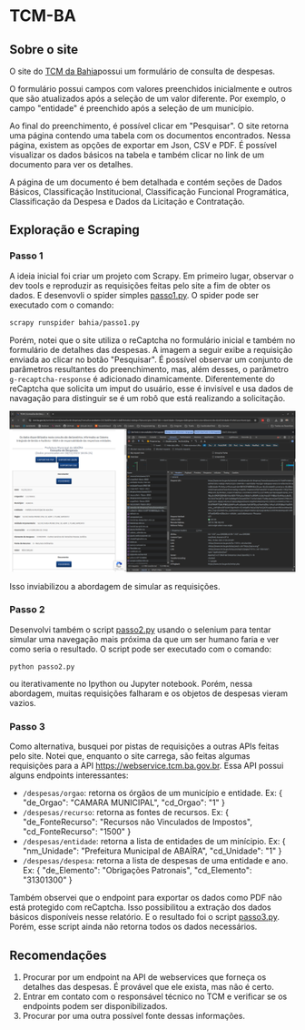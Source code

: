 # TCM-BA

## Sobre o site

O site do [TCM da Bahia](https://www.tcm.ba.gov.br/controle-social/consulta-de-despesas/)possui um formulário de consulta de despesas.

O formulário possui campos com valores preenchidos inicialmente e outros que são atualizados após a seleção de um valor diferente. Por exemplo, o campo "entidade" é preenchido após a seleção de um município.

Ao final do preenchimento, é possível clicar em "Pesquisar". O site retorna uma página contendo uma tabela com os documentos encontrados.
Nessa página, existem as opções de exportar em Json, CSV e PDF. É possível visualizar os dados básicos na tabela e também clicar no link de um documento para ver os detalhes.

A página de um documento é bem detalhada e contém seções de Dados Básicos, Classificação Institucional, Classificação Funcional Programática, Classificação da Despesa e Dados da Licitação e Contratação.

## Exploração e Scraping

### Passo 1
A ideia inicial foi criar um projeto com Scrapy.
Em primeiro lugar, observar o dev tools e reproduzir as requisições feitas pelo site a fim de obter
os dados. E desenvovli o spider simples [passo1.py](passo1.py).
O spider pode ser executado com o comando:

```bash
scrapy runspider bahia/passo1.py
```

Porém, notei que o site utiliza o reCaptcha no formulário inicial e também no formulário de detalhes das despesas.
A imagem a seguir exibe a requisição enviada ao clicar no botão "Pesquisar".
É possível observar um conjunto de parâmetros resultantes do preenchimento, mas, além desses, o parâmetro `g-recaptcha-response` é adicionado dinamicamente. Diferentemente do reCaptcha que solicita um imput do usuário, esse é invisível e usa dados de navagação para distinguir se é um robô que está realizando a solicitação.

![image](images/1.png)

Isso inviabilizou a abordagem de simular as requisições.

### Passo 2

Desenvolvi também o script [passo2.py](passo2.py) usando o selenium para tentar simular uma navegação mais próxima da que um ser humano faria e ver como seria o resultado. O script pode ser executado com o comando:

```
python passo2.py
```
ou iterativamente no Ipython ou Jupyter notebook.
Porém, nessa abordagem, muitas requisições falharam e os objetos de despesas vieram vazios.

### Passo 3

Como alternativa, busquei por pistas de requisições a outras APIs feitas pelo site. Notei que, enquanto o site carrega, são feitas algumas requisições para a API https://webservice.tcm.ba.gov.br. Essa API possui alguns endpoints interessantes:
* `/despesas/orgao`: retorna os órgãos de um município e entidade. Ex: 
{
  "de_Orgao": "CAMARA MUNICIPAL",
  "cd_Orgao": "1"
}
* `/despesas/recurso`: retorna as fontes de recursos. Ex:
{
    "de_FonteRecurso": "Recursos não Vinculados de Impostos",
    "cd_FonteRecurso": "1500"
} 
* `/despesas/entidade`: retorna a lista de entidades de um minícipio. Ex:
{
    "nm_Unidade": "Prefeitura Municipal de ABAÍRA",
    "cd_Unidade": "1"
}
* `/despesas/despesa`: retorna a lista de despesas de uma entidade e ano. Ex:
{
    "de_Elemento": "Obrigações Patronais",
    "cd_Elemento": "31301300"
}

Também observei que o endpoint para exportar os dados como PDF não está protegido com reCaptcha.
Isso possibilitou a extração dos dados básicos disponíveis nesse relatório.
E o resultado foi o script [passo3.py](passo3.py).
Porém, esse script ainda não retorna todos os dados necessários.


## Recomendações

1. Procurar por um endpoint na API de webservices que forneça os detalhes das despesas. É provável que ele exista, mas não é certo.
2. Entrar em contato com o responsável técnico no TCM e verificar se os endpoints podem ser disponibilizados.
3. Procurar por uma outra possível fonte dessas informações.